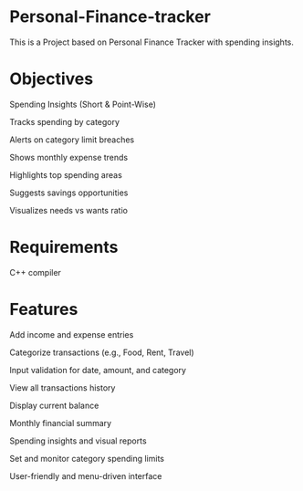 # Personal-Finance-tracker
This is a Project based on Personal Finance Tracker with spending insights.
# Objectives
Spending Insights (Short & Point-Wise)

Tracks spending by category

Alerts on category limit breaches

Shows monthly expense trends

Highlights top spending areas

Suggests savings opportunities

Visualizes needs vs wants ratio

# Requirements
C++ compiler

# Features
Add income and expense entries

Categorize transactions (e.g., Food, Rent, Travel)

Input validation for date, amount, and category

View all transactions history

Display current balance

Monthly financial summary

Spending insights and visual reports

Set and monitor category spending limits

User-friendly and menu-driven interface
